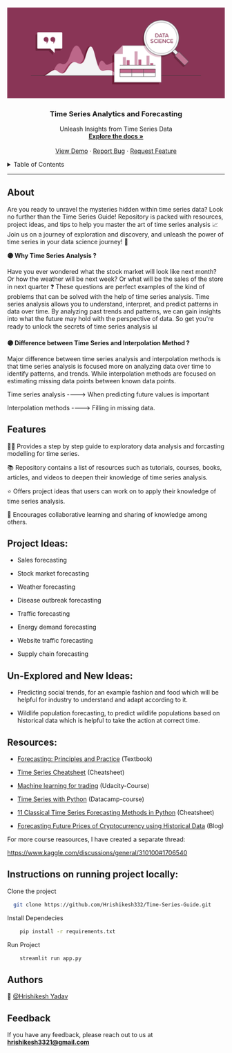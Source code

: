 
<br />
<img src='https://github.com/Hrishikesh332/Time-Series-Guide/blob/main/src/banner.png' alt="banner"></img>
  <h3 align="center">Time Series Analytics and Forecasting</h3>

  <p align="center">
    Unleash Insights from Time Series Data
    <br />
    <a href="https://github.com/Hrishikesh332/Time-Series-Guide"><strong>Explore the docs »</strong></a>
    <br />
    <br />
    <a href="https://github.com/Hrishikesh332/Time-Series-Guide">View Demo</a>
    ·
    <a href="https://github.com/Hrishikesh332/Time-Series-Guide/issues">Report Bug</a>
    ·
    <a href="https://github.com/Hrishikesh332/Time-Series-Guide/issues">Request Feature</a>
  </p>
</div>



<details>
  <summary>Table of Contents</summary>
  <ol>
    <li><a href="#About">About</a></li>
    <li><a href="#Features">Features</a></li>
    <li><a href="#Project-Ideas">Project Ideas</a></li>
    <li><a href="#Resources">Resources</a></li>
    <li><a href="#Instructions-on-running-project-locally">Instructions on running project locally</a></li>
    <li><a href="#Feedback">Feedback</a></li>


  </ol>
</details>

------

## About

Are you ready to unravel the mysteries hidden within time series data? Look no further than the Time Series Guide! Repository is packed with resources, project ideas, and tips to help you master the art of time series analysis 📈  Join us on a journey of exploration and discovery, and unleash the power of time series in your data science journey! 🚀

**🟣 Why Time Series Analysis ?**

Have you ever wondered what the stock market will look like next month? Or how the weather will be next week? Or what will be the sales of the store in next quarter ❓ These questions are perfect examples of the kind of problems that can be solved with the help of time series analysis. Time series analysis allows you to understand, interpret, and predict patterns in data over time. By analyzing past trends and patterns, we can gain insights into what the future may hold with the perspective of data. So get you're ready to unlock the secrets of time series analysis 📊

**🟣 Difference between Time Series and Interpolation Method ?**

Major difference between time series analysis and interpolation methods is that time series analysis is focused more on analyzing data over time to identify patterns, and trends. While interpolation methods are focused on estimating missing data points between known data points. 

Time series analysis  ---->  When predicting future values is important

Interpolation methods ---->  Filling in missing data.

## Features

👨‍💻 Provides a step by step guide to exploratory data analysis and forcasting modelling for time series.

📚 Repository contains a list of resources such as tutorials, courses, books, articles, and videos to deepen their knowledge of time series analysis.

⭐ Offers project ideas that users can work on to apply their knowledge of time series analysis.

🤝 Encourages collaborative learning and sharing of knowledge among others.

 ## Project Ideas:
 
* Sales forecasting
 
* Stock market forecasting

* Weather forecasting

* Disease outbreak forecasting

* Traffic forecasting

* Energy demand forecasting

* Website traffic forecasting

* Supply chain forecasting


## Un-Explored and New Ideas:

* Predicting social trends, for an example fashion and food which will be helpful for industry to understand and adapt according to it.

* Wildlife population forecasting, to predict wildlife populations based on historical data which is helpful to take the action at correct time.

## Resources:

* [Forecasting: Principles and Practice](https://otexts.com/fpp2/index.html) (Textbook)

* [Time Series Cheatsheet](https://math.bju.edu/media/bju-math-division/bju-math-department/math-courses/ma-415/time-series_both.pdf) (Cheatsheet)

* [Machine learning for trading](https://www.udacity.com/course/machine-learning-for-trading--ud501) (Udacity-Course)

* [Time Series with Python](https://www.datacamp.com/tracks/time-series-with-python) (Datacamp-course)

* [11 Classical Time Series Forecasting Methods in Python](https://machinelearningmastery.com/time-series-forecasting-methods-in-python-cheat-sheet/) (Cheatsheet)

* [Forecasting Future Prices of Cryptocurrency using Historical Data](https://towardsdatascience.com/forecasting-future-prices-of-cryptocurrency-using-historical-data-83604e72bc68) (Blog)

For more course reasources, I have created a separate thread:

https://www.kaggle.com/discussions/general/310100#1706540





 ## Instructions on running project locally:

Clone the project

```bash
  git clone https://github.com/Hrishikesh332/Time-Series-Guide.git
```

Install Dependecies

```bash
    pip install -r requirements.txt 
```
Run Project

```bash
    streamlit run app.py
````



## Authors

🔆 [@Hrishikesh Yadav](https://github.com/Hrishikesh332)



## Feedback

If you have any feedback, please reach out to us at **hrishikesh3321@gmail.com**



